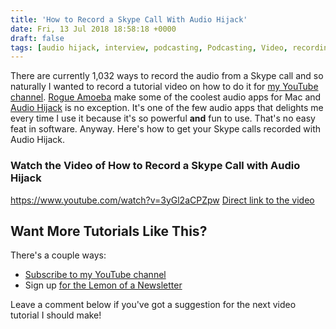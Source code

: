 ```yaml
---
title: 'How to Record a Skype Call With Audio Hijack'
date: Fri, 13 Jul 2018 18:58:18 +0000
draft: false
tags: [audio hijack, interview, podcasting, Podcasting, Video, recording, rogue amoeba, Screencast, skype, Tutorial]
---
```


There are currently 1,032 ways to record the audio from a Skype call and so naturally I wanted to record a tutorial video on how to do it for [my YouTube channel](https://www.youtube.com/user/LemonProductionsCa). [Rogue Amoeba](https://www.rogueamoeba.com/) make some of the coolest audio apps for Mac and [Audio Hijack](https://www.rogueamoeba.com/audiohijack/) is no exception. It's one of the few audio apps that delights me every time I use it because it's so powerful **and** fun to use. That's no easy feat in software. Anyway. Here's how to get your Skype calls recorded with Audio Hijack.

### Watch the Video of How to Record a Skype Call with Audio Hijack

https://www.youtube.com/watch?v=3yGl2aCPZpw [Direct link to the video](https://www.youtube.com/watch?v=3yGl2aCPZpw)

Want More Tutorials Like This?
------------------------------

There's a couple ways:

*   [Subscribe to my YouTube channel](https://www.youtube.com/c/lemonproductionsca)
*   Sign up [for the Lemon of a Newsletter](http://www.lemonproductions.ca/newsletter/)

Leave a comment below if you've got a suggestion for the next video tutorial I should make!